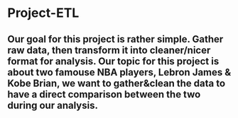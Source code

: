 # Project-ETL
## Our goal for this project is rather simple. Gather raw data, then transform it into cleaner/nicer format for analysis. Our topic for this project is about two famouse NBA players, Lebron James & Kobe Brian, we want to gather&clean the data to have a direct comparison between the two during our analysis. 
